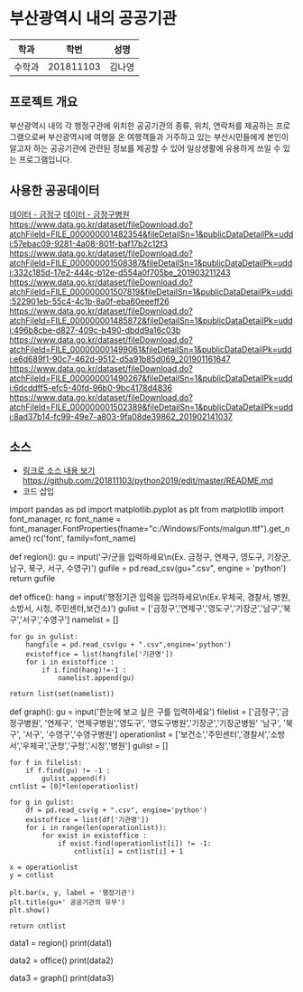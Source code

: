 # 부산광역시 내의 공공기관

학과 | 학번 | 성명
---- | ---- | ---- 
수학과 |201811103 |김나영


## 프로젝트 개요

부산광역시 내의 각 행정구관에 위치한 공공기관의 종류, 위치, 연락처를 제공하는 프로그램으로써 부산광역시에 여행을 온 여행객들과 거주하고 있는 부산시민들에게 본인이 알고자 하는 공공기관에 관련된 정보를 제공할 수 있어 일상생활에 유용하게 쓰일 수 있는 프로그램입니다.
## 사용한 공공데이터 
[데이터 - 금정구](https://github.com/201811103/python2019./blob/master/금정구.csv)
[데이터 - 금정구병원](https://github.com/201811103/python2019./blob/master/금정구병원.csv)
https://www.data.go.kr/dataset/fileDownload.do?atchFileId=FILE_000000001482354&fileDetailSn=1&publicDataDetailPk=uddi:57ebac09-9281-4a08-801f-baf17b2c12f3
https://www.data.go.kr/dataset/fileDownload.do?atchFileId=FILE_000000001508387&fileDetailSn=1&publicDataDetailPk=uddi:332c185d-17e2-444c-b12e-d554a0f705be_201903211243
https://www.data.go.kr/dataset/fileDownload.do?atchFileId=FILE_000000001507819&fileDetailSn=1&publicDataDetailPk=uddi:522901eb-55c4-4c1b-8a0f-eba60eeeff26
https://www.data.go.kr/dataset/fileDownload.do?atchFileId=FILE_000000001485872&fileDetailSn=1&publicDataDetailPk=uddi:496b8cbe-d827-409c-b490-dbdd9a16c03b
https://www.data.go.kr/dataset/fileDownload.do?atchFileId=FILE_000000001499061&fileDetailSn=1&publicDataDetailPk=uddi:e6d689f1-90c7-462d-9512-d5a91b85d069_201901161647
https://www.data.go.kr/dataset/fileDownload.do?atchFileId=FILE_000000001490267&fileDetailSn=1&publicDataDetailPk=uddi:6dcddff5-efc5-40fd-96b0-9bc4178d4836
https://www.data.go.kr/dataset/fileDownload.do?atchFileId=FILE_000000001502389&fileDetailSn=1&publicDataDetailPk=uddi:8ad37b14-fc99-49e7-a803-9fa08de39862_201902141037
## 소스
* [링크로 소스 내용 보기](https://github.com/cybermin/python2019/blob/master/tes.py) 
https://github.com/201811103/python2019/edit/master/README.md
* 코드 삽입

import pandas as pd
import matplotlib.pyplot as plt
from matplotlib import font_manager, rc
font_name = font_manager.FontProperties(fname="c:/Windows/Fonts/malgun.ttf").get_name()
rc('font', family=font_name)


def region():
    gu = input('구/군을 입력하세요\n(Ex. 금정구, 연제구, 영도구, 기장군, 남구, 북구, 서구, 수영구)')
    gufile = pd.read_csv(gu+".csv", engine = 'python')
    return gufile


def office():
    hang = input('행정기관 입력을 입려하세요\n(Ex.우체국, 경찰서, 병원, 소방서, 시청, 주민센터,보건소)')
    gulist = ['금정구','연제구','영도구','기장군','남구','북구','서구','수영구']
    namelist = []

    for gu in gulist:
        hangfile = pd.read_csv(gu + ".csv",engine='python')
        existoffice = list(hangfile['기관명'])
        for i in existoffice :
            if i.find(hang)!=-1 :
                namelist.append(gu)

    return list(set(namelist))

def graph():
    gu = input('한눈에 보고 싶은 구를 입력하세요')
    filelist = ['금정구','금정구병원', '연제구', '연제구병원','영도구', '영도구병원','기장군','기장군병원' '남구',
              '북구', '서구', '수영구','수영구병원']
    operationlist = ['보건소','주민센터','경찰서','소방서','우체국','군청','구청','시청','병원']
    gulist = []

    for f in filelist:
        if f.find(gu) != -1 :
            gulist.append(f)
    cntlist = [0]*len(operationlist)

    for g in gulist:
        df = pd.read_csv(g + ".csv", engine='python')
        existoffice = list(df['기관명'])
        for i in range(len(operationlist)):
            for exist in existoffice :
                if exist.find(operationlist[i]) != -1:
                    cntlist[i] = cntlist[i] + 1

    x = operationlist
    y = cntlist

    plt.bar(x, y, label = '행정기관')
    plt.title(gu+' 공공기관의 유무')
    plt.show()

    return cntlist

data1 = region()
print(data1)

data2 = office()
print(data2)

data3 = graph()
print(data3)
